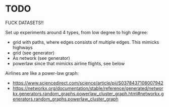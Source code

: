 # TODO

FUCK DATASETS!!

Set up experiments around 4 types, from low degree to high degree:

- grid with paths, where edges consists of multiple edges. This mimicks highways
- grid (see generator)
- As network (see generator)
- powerlaw since that mimicks airline flights, see below



Airlines are like a power-law graph:
- https://www.sciencedirect.com/science/article/pii/S0378437108007942
- https://networkx.org/documentation/stable/reference/generated/networkx.generators.random_graphs.powerlaw_cluster_graph.html#networkx.generators.random_graphs.powerlaw_cluster_graph